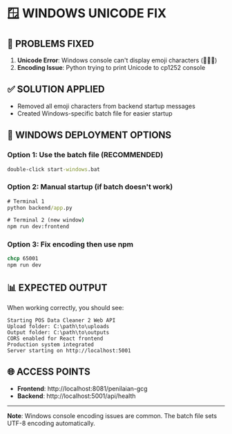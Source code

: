 # 🪟 WINDOWS UNICODE FIX

## 🎯 **PROBLEMS FIXED**

1. **Unicode Error**: Windows console can't display emoji characters (🚀📁🔗)
2. **Encoding Issue**: Python trying to print Unicode to cp1252 console

## ✅ **SOLUTION APPLIED**

- Removed all emoji characters from backend startup messages
- Created Windows-specific batch file for easier startup

## 🚀 **WINDOWS DEPLOYMENT OPTIONS**

### Option 1: Use the batch file (RECOMMENDED)
```cmd
double-click start-windows.bat
```

### Option 2: Manual startup (if batch doesn't work)
```cmd
# Terminal 1
python backend/app.py

# Terminal 2 (new window)
npm run dev:frontend
```

### Option 3: Fix encoding then use npm
```cmd
chcp 65001
npm run dev
```

## 📊 **EXPECTED OUTPUT**

When working correctly, you should see:
```
Starting POS Data Cleaner 2 Web API
Upload folder: C:\path\to\uploads
Output folder: C:\path\to\outputs  
CORS enabled for React frontend
Production system integrated
Server starting on http://localhost:5001
```

## 🌐 **ACCESS POINTS**

- **Frontend**: http://localhost:8081/penilaian-gcg
- **Backend**: http://localhost:5001/api/health

---

**Note**: Windows console encoding issues are common. The batch file sets UTF-8 encoding automatically.